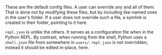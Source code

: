 These are the default config files.
A user can override any and all of them.
That is done not by modifying these files,
but by including like-named ones in the user's folder.
If a user does not override such a file,
a symlink is created in their folder,
pointing to it here.

`repl.json` is unlike the others.
It serves as a configuration file when in the Python REPL.
By contrast, when running from the shell,
Python uses a `shell.json` file from somewhere in `users/`.
`repl.json` is not overridden;
instead it should be edited in-place, here.
